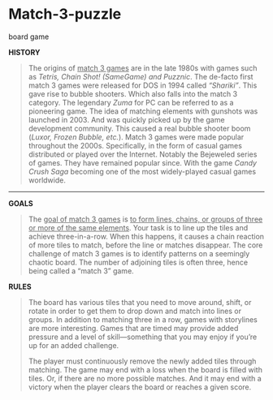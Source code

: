 # Match-3-puzzle
board game

<b>HISTORY</b><br>
<blockquote>The origins of <u>match 3 games</u> are in the late 1980s with games such as <i>Tetris, Chain Shot! (SameGame) and Puzznic</i>. The de-facto first match 3 games were released for DOS in 1994 called <i>“Shariki”</i>. This gave rise to bubble shooters. Which also falls into the match 3 category. The legendary <i>Zuma</i> for PC can be referred to as a pioneering game. The idea of matching elements with gunshots was launched in 2003. And was quickly picked up by the game development community. This caused a real bubble shooter boom (<i>Luxor, Frozen Bubble, etc.</i>). Match 3 games were made popular throughout the 2000s. Specifically, in the form of casual games distributed or played over the Internet. Notably the Bejeweled series of games. They have remained popular since. With the game <i>Candy Crush Saga</i> becoming one of the most widely-played casual games worldwide.</blockquote>
<hr size=4>
<b>GOALS</b><br>
<blockquote>The <u>goal of match 3 games</u> is <u>to form lines, chains, or groups of three or more of the same elements</u>. Your task is to line up the tiles and achieve three-in-a-row. When this happens, it causes a chain reaction of more tiles to match, before the line or matches disappear. The core challenge of match 3 games is to identify patterns on a seemingly chaotic board. The number of adjoining tiles is often three, hence being called a “match 3” game. </blockquote>

<b>RULES</b><br>
<blockquote>The board has various tiles that you need to move around, shift, or rotate in order to get them to drop down and match into lines or groups. In addition to matching three in a row, games with storylines are more interesting. Games that are timed may provide added pressure and a level of skill—something that you may enjoy if you’re up for an added challenge.

The player must continuously remove the newly added tiles through matching. The game may end with a loss when the board is filled with tiles. Or, if there are no more possible matches. And it may end with a victory when the player clears the board or reaches a given score.</blockquote>
